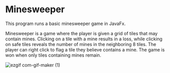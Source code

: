 # Minesweeper
This program runs a basic minesweeper game in JavaFx.

Minesweeper is a game where the player is given a grid of tiles that may contain mines. Clicking on a tile with a mine results in a loss, while clicking on safe tiles reveals the number of mines in the neighboring 8 tiles. The player can right click to flag a tile they believe contains a mine. The game is won when only tiles containing mines remain.

![ezgif com-gif-maker (1)](https://user-images.githubusercontent.com/56368354/124199313-772fe600-da87-11eb-922e-6ef1801b8445.gif)
